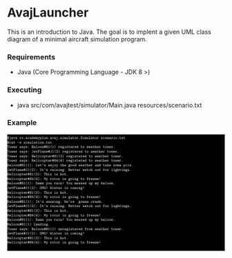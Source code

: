 # AvajLauncher

This is an introduction to Java. The goal is to implent a given UML class diagram of a minimal aircraft simulation program.

### Requirements

* Java (Core Programming Language - JDK 8 >)

### Executing

* java src/com/avajtest/simulator/Main.java resources/scenario.txt

### Example

![](src/resources/avaj.png)